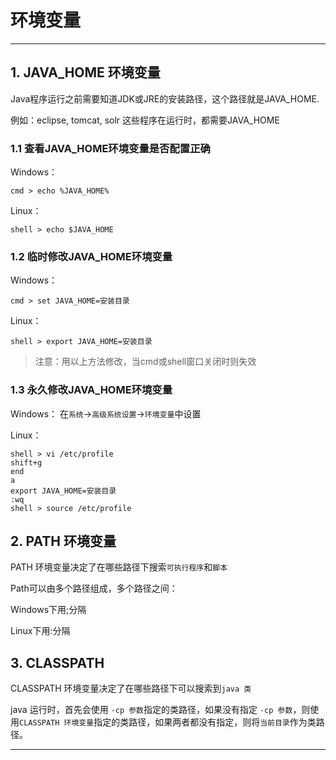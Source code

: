 # 环境变量

***

## 1. JAVA\_HOME 环境变量

Java程序运行之前需要知道JDK或JRE的安装路径，这个路径就是JAVA\_HOME.

例如：eclipse, tomcat, solr 这些程序在运行时，都需要JAVA\_HOME

### 1.1 查看JAVA\_HOME环境变量是否配置正确

Windows：
```
cmd > echo %JAVA_HOME%
```

Linux：
```
shell > echo $JAVA_HOME
```

### 1.2 临时修改JAVA_HOME环境变量

Windows：
```
cmd > set JAVA_HOME=安装目录
```

Linux：
```
shell > export JAVA_HOME=安装目录
```

> 注意：用以上方法修改，当cmd或shell窗口关闭时则失效

### 1.3 永久修改JAVA_HOME环境变量

Windows：
在`系统`->`高级系统设置`->`环境变量`中设置

Linux：
```
shell > vi /etc/profile
shift+g
end
a
export JAVA_HOME=安装目录
:wq
shell > source /etc/profile
```

## 2. PATH 环境变量
PATH 环境变量决定了在哪些路径下搜索`可执行程序`和`脚本`

Path可以由多个路径组成，多个路径之间：

Windows下用;分隔

Linux下用:分隔


## 3. CLASSPATH
CLASSPATH 环境变量决定了在哪些路径下可以搜索到`java 类`

java 运行时，首先会使用 `-cp 参数`指定的类路径，如果没有指定 `-cp 参数`，则使用`CLASSPATH 环境变量`指定的类路径，如果两者都没有指定，则将`当前目录`作为类路径。

***




